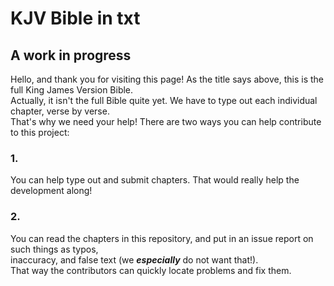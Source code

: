 # KJV Bible in txt
## A work in progress
Hello, and thank you for visiting this page! As the title says above, this is the full King James Version Bible.\
Actually, it isn't the full Bible quite yet. We have to type out each individual chapter, verse by verse.\
That's why we need your help!
There are two ways you can help contribute to this project:
### 1.
You can help type out and submit chapters. That would really help the development along!
### 2.
You can read the chapters in this repository, and put in an issue report on such things as typos,\
inaccuracy, and false text (we ***especially*** do not want that!).\
That way the contributors can quickly locate problems and fix them.
